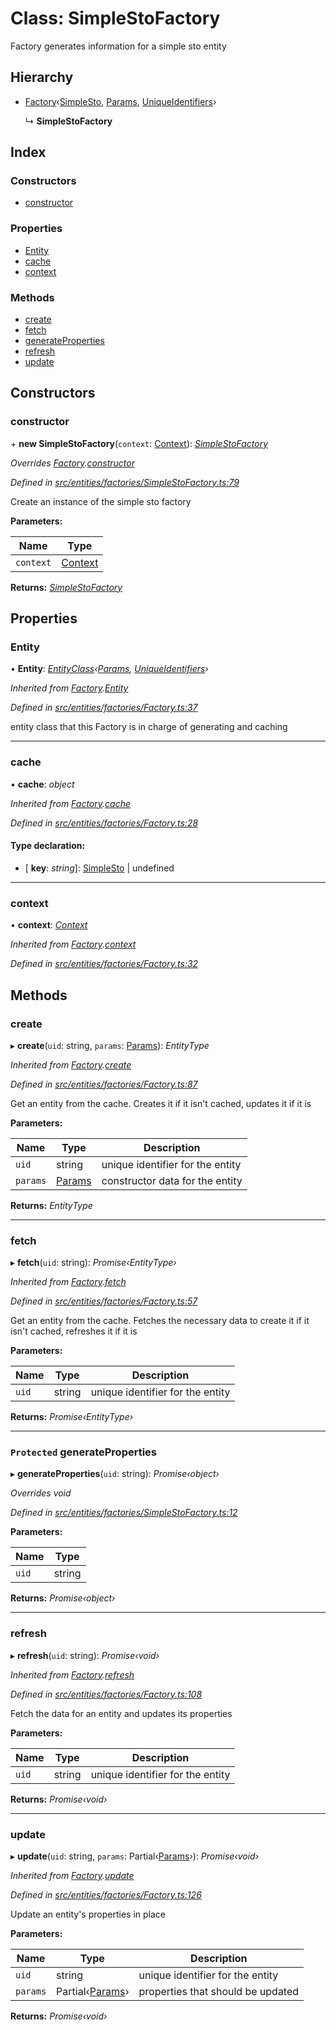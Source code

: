 # Class: SimpleStoFactory

Factory generates information for a simple sto entity

## Hierarchy

- [Factory](_entities_factories_factory_.factory.md)‹[SimpleSto](_entities_simplesto_.simplesto.md), [Params](../interfaces/_entities_simplesto_.params.md), [UniqueIdentifiers](../interfaces/_entities_sto_.uniqueidentifiers.md)›

  ↳ **SimpleStoFactory**

## Index

### Constructors

- [constructor](_entities_factories_simplestofactory_.simplestofactory.md#constructor)

### Properties

- [Entity](_entities_factories_simplestofactory_.simplestofactory.md#entity)
- [cache](_entities_factories_simplestofactory_.simplestofactory.md#cache)
- [context](_entities_factories_simplestofactory_.simplestofactory.md#context)

### Methods

- [create](_entities_factories_simplestofactory_.simplestofactory.md#create)
- [fetch](_entities_factories_simplestofactory_.simplestofactory.md#fetch)
- [generateProperties](_entities_factories_simplestofactory_.simplestofactory.md#protected-generateproperties)
- [refresh](_entities_factories_simplestofactory_.simplestofactory.md#refresh)
- [update](_entities_factories_simplestofactory_.simplestofactory.md#update)

## Constructors

### constructor

\+ **new SimpleStoFactory**(`context`: [Context](_context_.context.md)): _[SimpleStoFactory](_entities_factories_simplestofactory_.simplestofactory.md)_

_Overrides [Factory](_entities_factories_factory_.factory.md).[constructor](_entities_factories_factory_.factory.md#constructor)_

_Defined in [src/entities/factories/SimpleStoFactory.ts:79](https://github.com/PolymathNetwork/polymath-sdk/blob/d80c6e9/src/entities/factories/SimpleStoFactory.ts#L79)_

Create an instance of the simple sto factory

**Parameters:**

| Name      | Type                            |
| --------- | ------------------------------- |
| `context` | [Context](_context_.context.md) |

**Returns:** _[SimpleStoFactory](_entities_factories_simplestofactory_.simplestofactory.md)_

## Properties

### Entity

• **Entity**: _[EntityClass](../interfaces/_entities_factories_factory_.entityclass.md)‹[Params](../interfaces/_entities_simplesto_.params.md), [UniqueIdentifiers](../interfaces/_entities_sto_.uniqueidentifiers.md)›_

_Inherited from [Factory](_entities_factories_factory_.factory.md).[Entity](_entities_factories_factory_.factory.md#entity)_

_Defined in [src/entities/factories/Factory.ts:37](https://github.com/PolymathNetwork/polymath-sdk/blob/d80c6e9/src/entities/factories/Factory.ts#L37)_

entity class that this Factory is in charge of generating and caching

---

### cache

• **cache**: _object_

_Inherited from [Factory](_entities_factories_factory_.factory.md).[cache](_entities_factories_factory_.factory.md#cache)_

_Defined in [src/entities/factories/Factory.ts:28](https://github.com/PolymathNetwork/polymath-sdk/blob/d80c6e9/src/entities/factories/Factory.ts#L28)_

#### Type declaration:

- \[ **key**: _string_\]: [SimpleSto](_entities_simplesto_.simplesto.md) | undefined

---

### context

• **context**: _[Context](_context_.context.md)_

_Inherited from [Factory](_entities_factories_factory_.factory.md).[context](_entities_factories_factory_.factory.md#context)_

_Defined in [src/entities/factories/Factory.ts:32](https://github.com/PolymathNetwork/polymath-sdk/blob/d80c6e9/src/entities/factories/Factory.ts#L32)_

## Methods

### create

▸ **create**(`uid`: string, `params`: [Params](../interfaces/_entities_simplesto_.params.md)): _EntityType_

_Inherited from [Factory](_entities_factories_factory_.factory.md).[create](_entities_factories_factory_.factory.md#create)_

_Defined in [src/entities/factories/Factory.ts:87](https://github.com/PolymathNetwork/polymath-sdk/blob/d80c6e9/src/entities/factories/Factory.ts#L87)_

Get an entity from the cache. Creates it if it isn't cached, updates it if it is

**Parameters:**

| Name     | Type                                                   | Description                      |
| -------- | ------------------------------------------------------ | -------------------------------- |
| `uid`    | string                                                 | unique identifier for the entity |
| `params` | [Params](../interfaces/_entities_simplesto_.params.md) | constructor data for the entity  |

**Returns:** _EntityType_

---

### fetch

▸ **fetch**(`uid`: string): _Promise‹EntityType›_

_Inherited from [Factory](_entities_factories_factory_.factory.md).[fetch](_entities_factories_factory_.factory.md#fetch)_

_Defined in [src/entities/factories/Factory.ts:57](https://github.com/PolymathNetwork/polymath-sdk/blob/d80c6e9/src/entities/factories/Factory.ts#L57)_

Get an entity from the cache. Fetches the necessary data to create it if it isn't cached, refreshes it if it is

**Parameters:**

| Name  | Type   | Description                      |
| ----- | ------ | -------------------------------- |
| `uid` | string | unique identifier for the entity |

**Returns:** _Promise‹EntityType›_

---

### `Protected` generateProperties

▸ **generateProperties**(`uid`: string): _Promise‹object›_

_Overrides void_

_Defined in [src/entities/factories/SimpleStoFactory.ts:12](https://github.com/PolymathNetwork/polymath-sdk/blob/d80c6e9/src/entities/factories/SimpleStoFactory.ts#L12)_

**Parameters:**

| Name  | Type   |
| ----- | ------ |
| `uid` | string |

**Returns:** _Promise‹object›_

---

### refresh

▸ **refresh**(`uid`: string): _Promise‹void›_

_Inherited from [Factory](_entities_factories_factory_.factory.md).[refresh](_entities_factories_factory_.factory.md#refresh)_

_Defined in [src/entities/factories/Factory.ts:108](https://github.com/PolymathNetwork/polymath-sdk/blob/d80c6e9/src/entities/factories/Factory.ts#L108)_

Fetch the data for an entity and updates its properties

**Parameters:**

| Name  | Type   | Description                      |
| ----- | ------ | -------------------------------- |
| `uid` | string | unique identifier for the entity |

**Returns:** _Promise‹void›_

---

### update

▸ **update**(`uid`: string, `params`: Partial‹[Params](../interfaces/_entities_simplesto_.params.md)›): _Promise‹void›_

_Inherited from [Factory](_entities_factories_factory_.factory.md).[update](_entities_factories_factory_.factory.md#update)_

_Defined in [src/entities/factories/Factory.ts:126](https://github.com/PolymathNetwork/polymath-sdk/blob/d80c6e9/src/entities/factories/Factory.ts#L126)_

Update an entity's properties in place

**Parameters:**

| Name     | Type                                                            | Description                       |
| -------- | --------------------------------------------------------------- | --------------------------------- |
| `uid`    | string                                                          | unique identifier for the entity  |
| `params` | Partial‹[Params](../interfaces/_entities_simplesto_.params.md)› | properties that should be updated |

**Returns:** _Promise‹void›_

